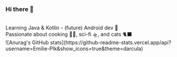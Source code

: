 ### Hi there 👋
<br>
Learning Java & Kotlin - (future) Android dev 📱<br>
Passionate about cooking 🍜🥞, sci-fi 🛸, and cats 🐈‍⬛ 
<br>
![Anurag's GitHub stats](https://github-readme-stats.vercel.app/api?username=Emilie-Plk&show_icons=true&theme=darcula)
